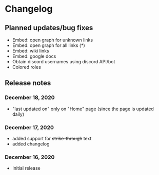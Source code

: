 # Changelog

## Planned updates/bug fixes

- Embed: open graph for unknown links
- Embed: open graph for all links (*)
- Embed: wiki links
- Embed: google docs
- Obtain discord usernames using discord API/bot
- Colored roles

## Release notes

### December 18, 2020

- "last updated on" only on "Home" page (since the page is updated daily)

### December 17, 2020

- added support for ~~strike-through~~ text
- added changelog

### December 16, 2020

- Initial release

